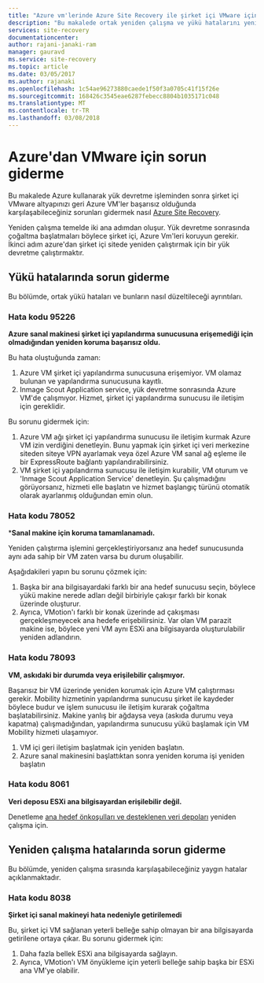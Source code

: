 ```yaml
---
title: "Azure vm'lerinde Azure Site Recovery ile şirket içi VMware için yeniden çalışma sırasında hatalarını giderme | Microsoft Docs"
description: "Bu makalede ortak yeniden çalışma ve yükü hatalarını yeniden çalışma sırasında VMware Azure Site RECOVERY'yi kullanarak Azure'dan gidermenin yolları açıklanmaktadır."
services: site-recovery
documentationcenter: 
author: rajani-janaki-ram
manager: gauravd
ms.service: site-recovery
ms.topic: article
ms.date: 03/05/2017
ms.author: rajanaki
ms.openlocfilehash: 1c54ae96273880caede1f50f3a0705c41f15f26e
ms.sourcegitcommit: 168426c3545eae6287febecc8804b1035171c048
ms.translationtype: MT
ms.contentlocale: tr-TR
ms.lasthandoff: 03/08/2018
---
```

# <a name="troubleshoot-failback-from-azure-to-vmware"></a>Azure'dan VMware için sorun giderme

Bu makalede Azure kullanarak yük devretme işleminden sonra şirket içi VMware altyapınızı geri Azure VM'ler başarısız olduğunda karşılaşabileceğiniz sorunları gidermek nasıl [Azure Site Recovery](site-recovery-overview.md).

Yeniden çalışma temelde iki ana adımdan oluşur. Yük devretme sonrasında çoğaltma başlatmaları böylece şirket içi, Azure Vm'leri koruyun gerekir. İkinci adım azure'dan şirket içi sitede yeniden çalıştırmak için bir yük devretme çalıştırmaktır. 

## <a name="troubleshoot-reprotection-errors"></a>Yükü hatalarında sorun giderme

Bu bölümde, ortak yükü hataları ve bunların nasıl düzeltileceği ayrıntıları.

### <a name="error-code-95226"></a>Hata kodu 95226

**Azure sanal makinesi şirket içi yapılandırma sunucusuna erişemediği için olmadığından yeniden koruma başarısız oldu.**

Bu hata oluştuğunda zaman:

1. Azure VM şirket içi yapılandırma sunucusuna erişemiyor. VM olamaz bulunan ve yapılandırma sunucusuna kayıtlı. 
2. Inmage Scout Application service, yük devretme sonrasında Azure VM'de çalışmıyor. Hizmet, şirket içi yapılandırma sunucusu ile iletişim için gereklidir.

Bu sorunu gidermek için:

1. Azure VM ağı şirket içi yapılandırma sunucusu ile iletişim kurmak Azure VM izin verdiğini denetleyin. Bunu yapmak için şirket içi veri merkezine siteden siteye VPN ayarlamak veya özel Azure VM sanal ağ eşleme ile bir ExpressRoute bağlantı yapılandırabilirsiniz. 
2. VM şirket içi yapılandırma sunucusu ile iletişim kurabilir, VM oturum ve 'Inmage Scout Application Service' denetleyin. Şu çalışmadığını görüyorsanız, hizmeti elle başlatın ve hizmet başlangıç türünü otomatik olarak ayarlanmış olduğundan emin olun.

### <a name="error-code-78052"></a>Hata kodu 78052

***Sanal makine için koruma tamamlanamadı.**

Yeniden çalıştırma işlemini gerçekleştiriyorsanız ana hedef sunucusunda aynı ada sahip bir VM zaten varsa bu durum oluşabilir.

Aşağıdakileri yapın bu sorunu çözmek için:
1. Başka bir ana bilgisayardaki farklı bir ana hedef sunucusu seçin, böylece yükü makine nerede adları değil birbiriyle çakışır farklı bir konak üzerinde oluşturur. 
2. Ayrıca, VMotion'ı farklı bir konak üzerinde ad çakışması gerçekleşmeyecek ana hedefe erişebilirsiniz. Var olan VM parazit makine ise, böylece yeni VM aynı ESXi ana bilgisayarda oluşturulabilir yeniden adlandırın.

### <a name="error-code-78093"></a>Hata kodu 78093

**VM, askıdaki bir durumda veya erişilebilir çalışmıyor.**

Başarısız bir VM üzerinde yeniden korumak için Azure VM çalıştırması gerekir. Mobility hizmetinin yapılandırma sunucusu şirket ile kaydeder böylece budur ve işlem sunucusu ile iletişim kurarak çoğaltma başlatabilirsiniz. Makine yanlış bir ağdaysa veya (askıda durumu veya kapatma) çalışmadığından, yapılandırma sunucusu yükü başlamak için VM Mobility hizmeti ulaşamıyor. 

1. VM içi geri iletişim başlatmak için yeniden başlatın.
2. Azure sanal makinesini başlattıktan sonra yeniden koruma işi yeniden başlatın

### <a name="error-code-8061"></a>Hata kodu 8061

**Veri deposu ESXi ana bilgisayardan erişilebilir değil.**
 
Denetleme [ana hedef önkoşulları ve desteklenen veri depoları](vmware-azure-reprotect.md#deploy-a-separate-master-target-server) yeniden çalışma için.


## <a name="troubleshoot-failback-errors"></a>Yeniden çalışma hatalarında sorun giderme

Bu bölümde, yeniden çalışma sırasında karşılaşabileceğiniz yaygın hatalar açıklanmaktadır.

### <a name="error-code-8038"></a>Hata kodu 8038

**Şirket içi sanal makineyi hata nedeniyle getirilemedi**

Bu, şirket içi VM sağlanan yeterli belleğe sahip olmayan bir ana bilgisayarda getirilene ortaya çıkar. Bu sorunu gidermek için:

1. Daha fazla bellek ESXi ana bilgisayarda sağlayın.
2. Ayrıca, VMotion'ı VM önyükleme için yeterli belleğe sahip başka bir ESXi ana VM'ye olabilir.
